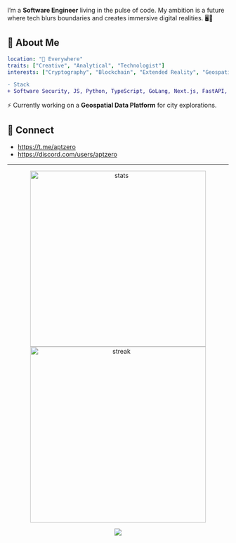 I’m a **Software Engineer** living in the pulse of code. My ambition is a future where tech blurs boundaries and creates immersive digital realities. 🖥️👾

## 🚀 About Me
```yaml
location: "🌆 Everywhere"
traits: ["Creative", "Analytical", "Technologist"]
interests: ["Cryptography", "Blockchain", "Extended Reality", "Geospatial Data", "Cybersecurity"]
```

```diff
- Stack
+ Software Security, JS, Python, TypeScript, GoLang, Next.js, FastAPI, Django, PostgreSQL, PostGIS
```

⚡ Currently working on a **Geospatial Data Platform** for city explorations.


## 🔗 Connect
- https://t.me/aptzero
- https://discord.com/users/aptzero

---

<p align="center">
  <img src="https://github-readme-stats.vercel.app/api?username=glaubermagal&show_icons=true&theme=radical&count_private=true" width="400" alt="stats"> 
  <img src="https://github-readme-streak-stats.herokuapp.com/?user=glaubermagal&theme=radical&count_private=true" width="400" alt="streak">
</p>

<p align="center">
   <img src="https://capsule-render.vercel.app/api?type=rect&color=gradient&height=5&section=footer"/>
</p>
